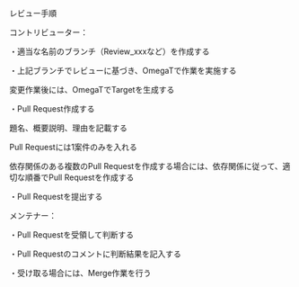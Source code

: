 レビュー手順

コントリビューター：

・適当な名前のブランチ（Review_xxxなど）を作成する

・上記ブランチでレビューに基づき、OmegaTで作業を実施する

変更作業後には、OmegaTでTargetを生成する

・Pull Request作成する

題名、概要説明、理由を記載する

Pull Requestには1案件のみを入れる

依存関係のある複数のPull Requestを作成する場合には、依存関係に従って、適切な順番でPull Requestを作成する

・Pull Requestを提出する


メンテナー：

・Pull Requestを受領して判断する

・Pull Requestのコメントに判断結果を記入する

・受け取る場合には、Merge作業を行う

